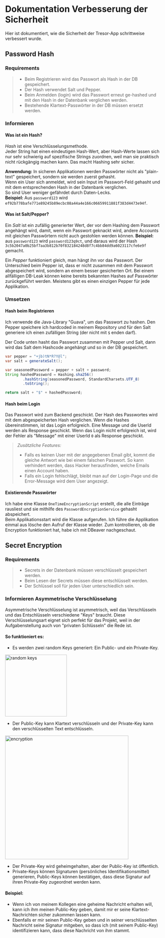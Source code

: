 # Dokumentation Verbesserung der Sicherheit

Hier ist dokumentiert, wie die Sicherheit der Tresor-App schrittweise verbessert wurde.

## Password Hash

### Requirements

> - Beim Registrieren wird das Passwort als Hash in der DB gespeichert.
> - Der Hash verwendet Salt und Pepper.
> - Beim Anmelden (login) wird das Passwort erneut ge-hashed und mit den Hash in der Datenbank verglichen werden.
> - Bestehende Klartext-Passwörter in der DB müssen ersetzt werden.

### Informieren 

#### Was ist ein Hash? 

*Hash* ist eine Verschlüsselungsmethode.  
Jeder String hat einen eindeutigen Hash-Wert, aber Hash-Werte lassen sich nur sehr schwierig auf spezifische Strings zuordnen, weil man sie praktisch nicht rückgängig machen kann. Das macht Hashing sehr sicher.   

**Anwendung:**
In sicheren Applikationen werden Passwörter nicht als "plain-text" gespeichert, sondern sie werden zuerst gehasht.  
Wenn ein User sich anmeldet, wird sein Input im Passwort-Feld gehasht und mit dem entsprechenden Hash in der Datenbank verglichen.  
So sind User weniger gefährdet durch Daten-Lecks.  
**Beispiel:** Aus `password123` wird `ef92b778bafe771e89245b89ecbc08a44a4e166c06659911881f383d4473e94f`.

#### Was ist Salt/Pepper?

Ein *Salt* ist ein zufällig generierter Wert, der vor dem Hashing dem Passwort angehängt wird, damit, wenn ein Passwort geknackt wird, andere Accounts mit gleichen Passwörtern nicht auch gestohlen werden können. 
**Beispiel:** aus `password123` wird `password123q9ct`, und daraus wird der Hash `3c5b2047a0b25bf7aa3b812b70f832184248d8f7c4bb84dd9a6023117cfe6e9f` gemacht.  

Ein *Pepper* funktioniert gleich, man hängt ihn vor das Passwort. Der Unterschied beim Pepper ist, dass er nicht zusammen mit dem Passwort abgespeichert wird, sondern an einem besser gesicherten Ort. Bei einem allfälligen DB-Leak können keine bereits bekannten Hashes auf Passwörter zurückgeführt werden. Meistens gibt es einen einzigen Pepper für jede Applikation.

### Umsetzen

#### Hash beim Registrieren

Ich verwende die Java-Library "Guava", um das Passwort zu hashen.
Den Pepper speichere ich hardcoded in meinem Repository und für den Salt generiere ich einen zufälligen String (der nicht mit `$` enden darf).

Der Code unten hasht das Passwort zusammen mit Pepper und Salt, dann wird das Salt dem Hashcode angehängt und so in der DB gespeichert.

```java
var pepper = "+jb)tN*R?Y@l";
var salt = generateSalt();

var seasonedPassword = pepper + salt + password;
String hashedPassword = Hashing.sha256()
        .hashString(seasonedPassword, StandardCharsets.UTF_8)
        .toString();

return salt + "$" + hashedPassword;
```

#### Hash beim Login

Das Passwort wird zum Backend geschickt. Der Hash des Passwortes wird mit dem abgespeicherten Hash verglichen. Wenn die Hashes übereinstimmen, ist das Login erfolgreich. Eine Message und die UserId werden als Response geschickt. Wenn das Login nicht erfolgreich ist, wird der Fehler als "Message" mit einer UserId `0` als Response geschickt. 

> *Zusätzliche Features:*  
> - Falls es keinen User mit der angegebenen Email gibt, kommt die gleiche Antwort wie bei einem falschen Passwort. So kann verhindert werden, dass Hacker herausfinden, welche Emails einen Account haben.  
> - Falls ein Login fehlschlägt, bleibt man auf der Login-Page und die Error-Message wird dem User angezeigt.

#### Existierende Passwörter

Ich habe eine Klasse `OneTimeEncryptionScript` erstellt, die alle Einträge rausliest und sie mithilfe des `PasswordEncryptionService` gehasht abspeichert.  
Beim Applikationsstart wird die Klasse aufgerufen. Ich führe die Applikation einmal aus lösche den Aufruf der Klasse wieder.
Zum kontrollieren, ob die Encryption funktioniert hat, habe ich mit DBeaver nachgeschaut.

## Secret Encryption

### Requirements
> - Secrets in der Datenbank müssen verschlüsselt gespeichert werden.
> - Beim Lesen der Secrets müssen diese entschlüsselt werden.
> - Der Schlüssel soll für jeden User unterschiedlich sein.

### Informieren Asymmetrische Verschlüsselung


Asymmetrische Verschlüsselung ist asymmetrisch, weil das Verschlüsseln und das Entschlüsseln verschiedene "Keys" braucht. Diese Verschlüsselungsart eignet sich perfekt für das Projekt, weil in der Aufgabenstellung auch von "privaten Schlüsseln" die Rede ist. 

#### So funktioniert es:

- Es werden zwei random Keys generiert: Ein Public- und ein Private-Key. 

<img src="https://upload.wikimedia.org/wikipedia/commons/thumb/9/92/Orange_blue_public_private_keygeneration_de.svg/1280px-Orange_blue_public_private_keygeneration_de.svg.png" alt="random keys" width="200"/>

- Der Public-Key kann Klartext verschlüsseln und der Private-Key kann den verschlüsselten Text entschlüsseln. 

<img src="https://upload.wikimedia.org/wikipedia/commons/thumb/a/a2/Orange_blue_public_key_cryptography_de.svg/2880px-Orange_blue_public_key_cryptography_de.svg.png" alt="encryption" width="400"/>

- Der Private-Key wird geheimgehalten, aber der Public-Key ist öffentlich.
- Private-Keys können Signaturen (persönliches Identifikationsmittel) generieren, Public-Keys können bestätigen, dass diese Signatur auf ihren Private-Key zugeordnet werden kann.

#### Beispiel:

- Wenn ich von meinem Kollegen eine geheime Nachricht erhalten will, kann ich ihm meinen Public-Key geben, damit mir er seine Klartext-Nachrichten sicher zukommen lassen kann. 
- Ebenfalls er mir seinen Public-Key geben und in seiner verschlüsselten Nachricht seine Signatur mitgeben, so dass ich (mit seinem Public-Key) identifizieren kann, dass diese Nachricht von ihm stammt. 


